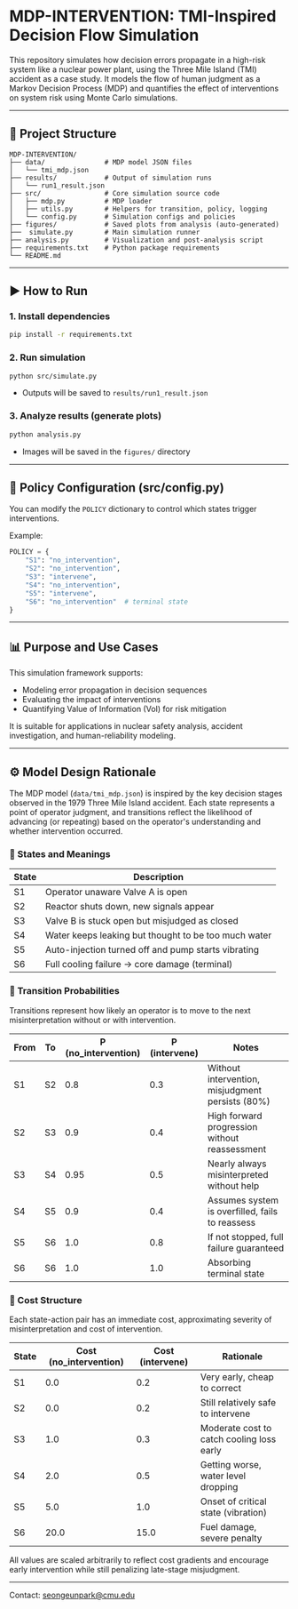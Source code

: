 # MDP-INTERVENTION: TMI-Inspired Decision Flow Simulation

This repository simulates how decision errors propagate in a high-risk system like a nuclear power plant, using the Three Mile Island (TMI) accident as a case study. It models the flow of human judgment as a Markov Decision Process (MDP) and quantifies the effect of interventions on system risk using Monte Carlo simulations.

---

## 🔧 Project Structure
```
MDP-INTERVENTION/
├── data/               # MDP model JSON files
│   └── tmi_mdp.json
├── results/            # Output of simulation runs
│   └── run1_result.json
├── src/                # Core simulation source code
│   ├── mdp.py          # MDP loader
│   ├── utils.py        # Helpers for transition, policy, logging
│   └── config.py       # Simulation configs and policies
├── figures/            # Saved plots from analysis (auto-generated)
├──  simulate.py        # Main simulation runner
├── analysis.py         # Visualization and post-analysis script
├── requirements.txt    # Python package requirements
└── README.md
```

---

## ▶️ How to Run
### 1. Install dependencies
```bash
pip install -r requirements.txt
```

### 2. Run simulation
```bash
python src/simulate.py
```
- Outputs will be saved to `results/run1_result.json`

### 3. Analyze results (generate plots)
```bash
python analysis.py
```
- Images will be saved in the `figures/` directory

---

## 🧠 Policy Configuration (src/config.py)
You can modify the `POLICY` dictionary to control which states trigger interventions.

Example:
```python
POLICY = {
    "S1": "no_intervention",
    "S2": "no_intervention",
    "S3": "intervene",
    "S4": "no_intervention",
    "S5": "intervene",
    "S6": "no_intervention"  # terminal state
}
```

---

## 📊 Purpose and Use Cases
This simulation framework supports:
- Modeling error propagation in decision sequences
- Evaluating the impact of interventions
- Quantifying Value of Information (VoI) for risk mitigation

It is suitable for applications in nuclear safety analysis, accident investigation, and human-reliability modeling.

---

## ⚙️ Model Design Rationale
The MDP model (`data/tmi_mdp.json`) is inspired by the key decision stages observed in the 1979 Three Mile Island accident. Each state represents a point of operator judgment, and transitions reflect the likelihood of advancing (or repeating) based on the operator's understanding and whether intervention occurred.

### 🔁 States and Meanings
| State | Description |
|-------|-------------|
| S1 | Operator unaware Valve A is open |
| S2 | Reactor shuts down, new signals appear |
| S3 | Valve B is stuck open but misjudged as closed |
| S4 | Water keeps leaking but thought to be too much water |
| S5 | Auto-injection turned off and pump starts vibrating |
| S6 | Full cooling failure → core damage (terminal) |

### 🔄 Transition Probabilities
Transitions represent how likely an operator is to move to the next misinterpretation without or with intervention.

| From | To | P (no_intervention) | P (intervene) | Notes |
|------|----|----------------------|---------------|-------|
| S1 | S2 | 0.8 | 0.3 | Without intervention, misjudgment persists (80%) |
| S2 | S3 | 0.9 | 0.4 | High forward progression without reassessment |
| S3 | S4 | 0.95 | 0.5 | Nearly always misinterpreted without help |
| S4 | S5 | 0.9 | 0.4 | Assumes system is overfilled, fails to reassess |
| S5 | S6 | 1.0 | 0.8 | If not stopped, full failure guaranteed |
| S6 | S6 | 1.0 | 1.0 | Absorbing terminal state |

### 💸 Cost Structure
Each state-action pair has an immediate cost, approximating severity of misinterpretation and cost of intervention.

| State | Cost (no_intervention) | Cost (intervene) | Rationale |
|-------|-------------------------|------------------|-----------|
| S1 | 0.0 | 0.2 | Very early, cheap to correct |
| S2 | 0.0 | 0.2 | Still relatively safe to intervene |
| S3 | 1.0 | 0.3 | Moderate cost to catch cooling loss early |
| S4 | 2.0 | 0.5 | Getting worse, water level dropping |
| S5 | 5.0 | 1.0 | Onset of critical state (vibration) |
| S6 | 20.0 | 15.0 | Fuel damage, severe penalty |

All values are scaled arbitrarily to reflect cost gradients and encourage early intervention while still penalizing late-stage misjudgment.

---

Contact: seongeunpark@cmu.edu